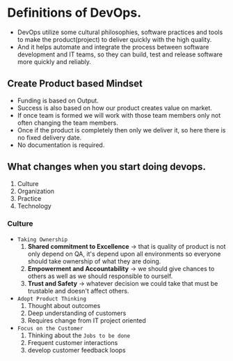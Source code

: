 # Definitions of DevOps.
* DevOps utilize some cultural philosophies, software practices and tools to make the product(project) to deliver quickly with the high quality.
* And it helps automate and integrate the process between software development and IT teams, so they can build, test and release software more quickly and reliably.
## Create Product based Mindset
* Funding is based on Output.
* Success is also based on how our product creates value on market.
* If once team is formed we will work with those team members only not often changing the team members.
* Once if the product is completely then only we deliver it, so here there is no fixed delivery date.
* No documentation is required.
## What changes when you start doing devops.
1. Culture
2. Organization
3. Practice
4. Technology

### Culture
* `Taking Ownership`
    1. **Shared commitment to Excellence** -> that is quality of product is not only depend on QA, it's depend upon all environments so everyone should take ownership of what they are doing.
    2. **Empowerment and Accountability** -> we should give chances to others as well as we should responsible to ourself.
    3. **Trust and Safety** -> whatever decision we could take that must be trustable and doesn't affect others.
* `Adopt Product Thinking`
    1. Thought about outcomes
    2. Deep understanding of customers
    3. Requires change from IT project oriented
* `Focus on the Customer`
    1. Thinking about the `Jobs to be done`
    2. Frequent customer interactions
    3. develop customer feedback loops
